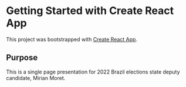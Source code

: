 # Getting Started with Create React App

This project was bootstrapped with [Create React App](https://github.com/facebook/create-react-app).

## Purpose

This is a single page presentation for 2022 Brazil elections state deputy candidate, Mirian Moret.
